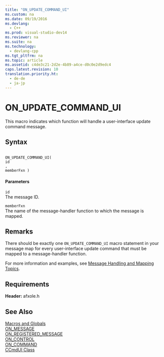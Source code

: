 ```yaml
---
title: "ON_UPDATE_COMMAND_UI"
ms.custom: na
ms.date: 09/19/2016
ms.devlang: 
  - C++
ms.prod: visual-studio-dev14
ms.reviewer: na
ms.suite: na
ms.technology: 
  - devlang-cpp
ms.tgt_pltfrm: na
ms.topic: article
ms.assetid: c4de3c21-2d2e-4b89-a4ce-d0c0e2d9edc4
caps.latest.revision: 10
translation.priority.ht: 
  - de-de
  - ja-jp
---
```

# ON_UPDATE_COMMAND_UI
This macro indicates which function will handle a user-interface update command message.  
  
## Syntax  
  
```  
  
ON_UPDATE_COMMAND_UI(  
id  
,   
memberFxn )  
```  
  
#### Parameters  
 `id`  
 The message ID.  
  
 `memberFxn`  
 The name of the message-handler function to which the message is mapped.  
  
## Remarks  
 There should be exactly one `ON_UPDATE_COMMAND_UI` macro statement in your message map for every user-interface update command that must be mapped to a message-handler function.  
  
 For more information and examples, see [Message Handling and Mapping Topics](../vs140/Message-Handling-and-Mapping.md).  
  
## Requirements  
 **Header:** afxole.h  
  
## See Also  
 [Macros and Globals](../vs140/MFC-Macros-and-Globals.md)   
 [ON_MESSAGE](../vs140/ON_MESSAGE.md)   
 [ON_REGISTERED_MESSAGE](../vs140/ON_REGISTERED_MESSAGE.md)   
 [ON_CONTROL](../vs140/ON_CONTROL.md)   
 [ON_COMMAND](../vs140/ON_COMMAND.md)   
 [CCmdUI Class](../vs140/CCmdUI-Class.md)